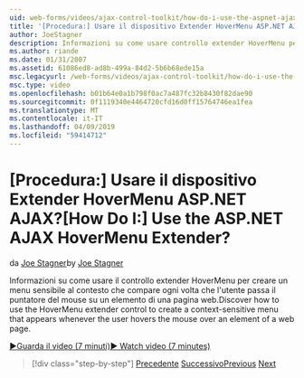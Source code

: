 ```yaml
---
uid: web-forms/videos/ajax-control-toolkit/how-do-i-use-the-aspnet-ajax-hovermenu-extender
title: '[Procedura:] Usare il dispositivo Extender HoverMenu ASP.NET AJAX? | Microsoft Docs'
author: JoeStagner
description: Informazioni su come usare controllo extender HoverMenu per creare un menu sensibile al contesto che compare ogni volta che l'utente passa il puntatore del mouse su un elemento di un abbiamo...
ms.author: riande
ms.date: 01/31/2007
ms.assetid: 61086ed8-ad8b-499a-84d2-5b6b68ede15a
msc.legacyurl: /web-forms/videos/ajax-control-toolkit/how-do-i-use-the-aspnet-ajax-hovermenu-extender
msc.type: video
ms.openlocfilehash: b01b64e0a1b798f0ac7a487fc32b8430f82dae90
ms.sourcegitcommit: 0f1119340e4464720cfd16d0ff15764746ea1fea
ms.translationtype: MT
ms.contentlocale: it-IT
ms.lasthandoff: 04/09/2019
ms.locfileid: "59414712"
---
```

# <a name="how-do-i-use-the-aspnet-ajax-hovermenu-extender"></a><span data-ttu-id="9fe91-104">[Procedura:] Usare il dispositivo Extender HoverMenu ASP.NET AJAX?</span><span class="sxs-lookup"><span data-stu-id="9fe91-104">[How Do I:] Use the ASP.NET AJAX HoverMenu Extender?</span></span>

<span data-ttu-id="9fe91-105">da [Joe Stagner](https://github.com/JoeStagner)</span><span class="sxs-lookup"><span data-stu-id="9fe91-105">by [Joe Stagner](https://github.com/JoeStagner)</span></span>

<span data-ttu-id="9fe91-106">Informazioni su come usare il controllo extender HoverMenu per creare un menu sensibile al contesto che compare ogni volta che l'utente passa il puntatore del mouse su un elemento di una pagina web.</span><span class="sxs-lookup"><span data-stu-id="9fe91-106">Discover how to use the HoverMenu extender control to create a context-sensitive menu that appears whenever the user hovers the mouse over an element of a web page.</span></span>

[<span data-ttu-id="9fe91-107">&#9654;Guarda il video (7 minuti)</span><span class="sxs-lookup"><span data-stu-id="9fe91-107">&#9654; Watch video (7 minutes)</span></span>](https://channel9.msdn.com/Blogs/ASP-NET-Site-Videos/how-do-i-use-the-aspnet-ajax-hovermenu-extender)

> [!div class="step-by-step"]
> <span data-ttu-id="9fe91-108">[Precedente](how-do-i-use-the-aspnet-ajax-filteredtextbox-extender.md)
> [Successivo](how-do-i-use-the-aspnet-ajax-togglebutton-extender.md)</span><span class="sxs-lookup"><span data-stu-id="9fe91-108">[Previous](how-do-i-use-the-aspnet-ajax-filteredtextbox-extender.md)
[Next](how-do-i-use-the-aspnet-ajax-togglebutton-extender.md)</span></span>
